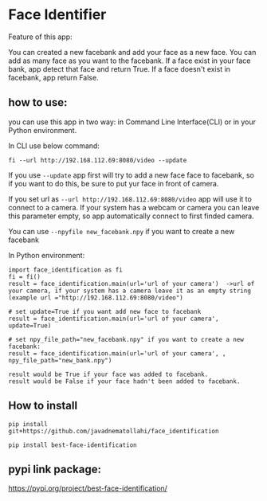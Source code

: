 # Face Identifier

Feature of this app:

You can created a new facebank and add your face as a new face.
You can add as many face as you want to the facebank.
If a face exist in your face bank, app detect that face and return True.
If a face doesn't exist in facebank, app return False.

## how to use:

you can use this app in two way:
in Command Line Interface(CLI) or in your Python environment.

In CLI use below command:

```
fi --url http://192.168.112.69:8080/video --update
```
If you use `--update` app first will try to add a new face face to facebank, so if you want to do this, be sure to put yur face in front of camera.

If you set url as `--url http://192.168.112.69:8080/video` app will use it to connect to a camera. If your system has a webcam or camera you can leave this parameter empty, so app automatically connect to first finded camera.

You can use `--npyfile new_facebank.npy` if you want to create a new facebank

In Python environment:

```
import face_identification as fi
fi = fi()
result = face_identification.main(url='url of your camera')  ->url of your camera, if your system has a camera leave it as an empty string (example url ="http://192.168.112.69:8080/video")

# set update=True if you want add new face to facebank
result = face_identification.main(url='url of your camera', update=True)

# set npy_file_path="new_facebank.npy" if you want to create a new facebank:
result = face_identification.main(url='url of your camera', , npy_file_path="new_bank.npy")

result would be True if your face was added to facebank.
result would be False if your face hadn't been added to facebank.
```

## How to install 

```
pip install git+https://github.com/javadnematollahi/face_identification
```

```
pip install best-face-identification
```


## pypi link package:

https://pypi.org/project/best-face-identification/
